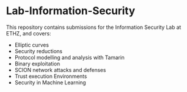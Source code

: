 # Lab-Information-Security

This repository contains submissions for the Information Security Lab at ETHZ, and covers:

- Elliptic curves
- Security reductions
- Protocol modelling and analysis with Tamarin
- Binary exploitation
- SCION network attacks and defenses
- Trust execution Environments
- Security in Machine Learning


